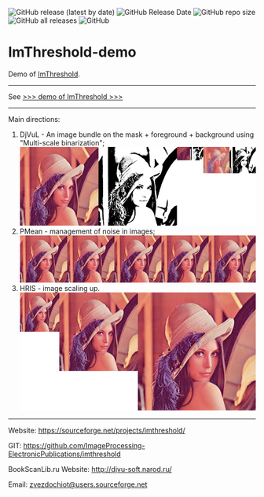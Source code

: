 ![GitHub release (latest by date)](https://img.shields.io/github/v/release/ImageProcessing-ElectronicPublications/imthreshold-demo)
![GitHub Release Date](https://img.shields.io/github/release-date/ImageProcessing-ElectronicPublications/imthreshold-demo)
![GitHub repo size](https://img.shields.io/github/repo-size/ImageProcessing-ElectronicPublications/imthreshold-demo)
![GitHub all releases](https://img.shields.io/github/downloads/ImageProcessing-ElectronicPublications/imthreshold-demo/total)
![GitHub](https://img.shields.io/github/license/ImageProcessing-ElectronicPublications/imthreshold-demo)

# ImThreshold-demo

Demo of [ImThreshold](https://github.com/ImageProcessing-ElectronicPublications/imthreshold).

----

See [>>> demo of ImThreshold >>>](./imthreshold)

---

Main directions:

 1) DjVuL - An image bundle on the mask + foreground + background using "Multi-scale binarization";  
 ![DjVuL](./images/djvul_small.jpg) 
 2) PMean - management of noise in images;  
 ![Possible Mean](./images/pmean_small.jpg)  
 3) HRIS - image scaling up.  
 ![Half Reverse Interpolation Scale](./images/hris_small.jpg)  

---

 Website: https://sourceforge.net/projects/imthreshold/

 GIT: https://github.com/ImageProcessing-ElectronicPublications/imthreshold

 BookScanLib.ru Website: http://djvu-soft.narod.ru/

 Email: zvezdochiot@users.sourceforge.net

